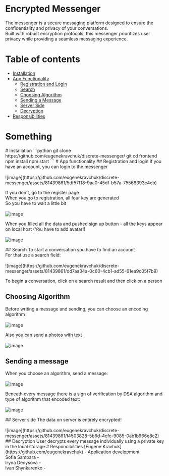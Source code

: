 # Encrypted Messenger
The messenger is a secure messaging platform designed to ensure the confidentiality and privacy of your conversations. <br/>
Built with robust encryption protocols, this messenger prioritizes user privacy while providing a seamless messaging experience.<br/>

# Table of contents
- [Installation](#installation)
- [App Functionality](#app-functionality)
  - [Registration and Login](#registration)
  - [Search](#search)
  - [Choosing Algorithm](#choosing-algorithm)
  - [Sending a Message](#sending)
  - [Server Side](#server)
  - [Decryption](#decryption)
- [Responsibilities](#responsibilities)

# Something

<a name="installation"/>
# Installation
```python
git clone https://github.com/eugenekravchuk/discrete-messenger/
git cd frontend
npm install 
npm start
```
<a name="app-functionality"/>
# App functionality
<a name="registration"/>
## Registration and login
If you have an account, you can login to the messenger<br/><br/>
![image](https://github.com/eugenekravchuk/discrete-messenger/assets/81439861/5df57f18-9aa0-45df-b57a-75568393c4cb)<br/>

If you don't, go to the register page<br/>
When you go to registration, all four key are generated<br/>
So you have to wait a little bit<br/><br/>
![image](https://github.com/eugenekravchuk/discrete-messenger/assets/81439861/92583678-0123-43ef-ab09-faf3dfdb2a3f)<br/>

When you filled all the data and pushed sign up button - all the keys appear on local host (You have to add avatar!)<br/><br/>
![image](https://github.com/eugenekravchuk/discrete-messenger/assets/81439861/a7c414a4-f201-49f6-a8f7-d8640e74ccac)<br/>

<a name="search"/>
## Search
To start a conversation you have to find an account<br/>
For that use a search field:<br/><br/>
![image](https://github.com/eugenekravchuk/discrete-messenger/assets/81439861/dd7aa34a-0c60-4cb1-ad55-61ea9c05f7b9)<br/>

To begin a conversation, click on a search result and then click on a person<br/>
<a name="choosing-algorithm"/>
## Choosing Algorithm
Before writing a message and sending, you can choose an encoding algorithm<br/><br/>
![image](https://github.com/eugenekravchuk/discrete-messenger/assets/81439861/7b4ddfcc-75be-4a89-b861-b726d81bfa3a)<br/>

Also you can send a photos with text<br/><br/>
![image](https://github.com/eugenekravchuk/discrete-messenger/assets/81439861/0cadcfc5-87f1-4c85-bbca-e59220676dea)<br/>
<a name="sending"/>
## Sending a message
When you choose an algorithm, send a message:<br/><br/>
![image](https://github.com/eugenekravchuk/discrete-messenger/assets/81439861/2669f1aa-cf2e-4242-9932-17a4eccbb647)<br/>

Beneath every message there is a sign of verification by DSA algorithm and type of algorithm that encoded text:<br/><br/>
![image](https://github.com/eugenekravchuk/discrete-messenger/assets/81439861/d75cf5be-126a-4ba6-84b6-0616b9d5bddc)<br/>

<a name="server"/>
## Server side
The data on server is entirely encrypted!<br/><br/>
![image](https://github.com/eugenekravchuk/discrete-messenger/assets/81439861/f4503828-5b6d-4cfc-9085-0ab1b966e8c2)<br/>

<a name="decryption"/>
## Decryption
User decrypts every message individually using a private key in the local storage

<a name="responsibilities"/>
# Responcibilities
[Eugene Kravhuk](https://github.com/eugenekravchuk) - Application development<br/>
Sofia Sampara - <br/>
Iryna Denysova - <br/>
Ivan Shynkarenko - <br/>
 




